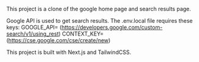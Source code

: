 This project is a clone of the google home page and search results page.

Google API is used to get search results.
The .env.local file requires these keys:
GOOGLE_API= (https://developers.google.com/custom-search/v1/using_rest)
CONTEXT_KEY= (https://cse.google.com/cse/create/new)

This project is built with Next.js and TailwindCSS.
